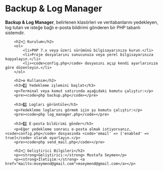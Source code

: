   <h1>Backup & Log Manager</h1>
        <p><strong>Backup & Log Manager</strong>, belirlenen klasörleri ve veritabanlarını yedekleyen, log tutan ve isteğe bağlı e-posta bildirimi gönderen bir PHP tabanlı sistemdir.</p>
        

        <h2>🚀 Kurulum</h2>
        <ol>
            <li>PHP 7.x veya üzeri sürümünü bilgisayarınıza kurun.</li>
            <li>Proje dosyalarını sunucunuza veya yerel bilgisayarınıza kopyalayın.</li>
            <li><code>config.php</code> dosyasını açıp kendi ayarlarınıza göre düzenleyin.</li>
        </ol>

        <h2>⚙️ Kullanım</h2>
        <h3>1️⃣ Yedekleme işlemini başlat</h3>
        <p>Terminal veya komut satırında aşağıdaki komutu çalıştır:</p>
        <pre><code>php backup.php</code></pre>

        <h3>2️⃣ Logları görüntüle</h3>
        <p>Yedekleme loglarını görmek için şu komutu çalıştır:</p>
        <pre><code>php log_manager.php</code></pre>

        <h3>3️⃣ E-posta bildirimi gönder</h3>
        <p>Eğer yedekleme sonrası e-posta almak istiyorsanız, <code>config.php</code> dosyasında <code>'email' => ['enabled' => true]</code> olarak ayarlayın.</p>
        <pre><code>php send_mail.php</code></pre>

        <h2>📌 Geliştirici Bilgileri</h2>
        <p><strong>Geliştirici:</strong> Mustafa Seymen</p>
        <p><strong>İletişim:</strong> <a href="mailto:mseymend@gmail.com">mseymend@gmail.com</a></p>
